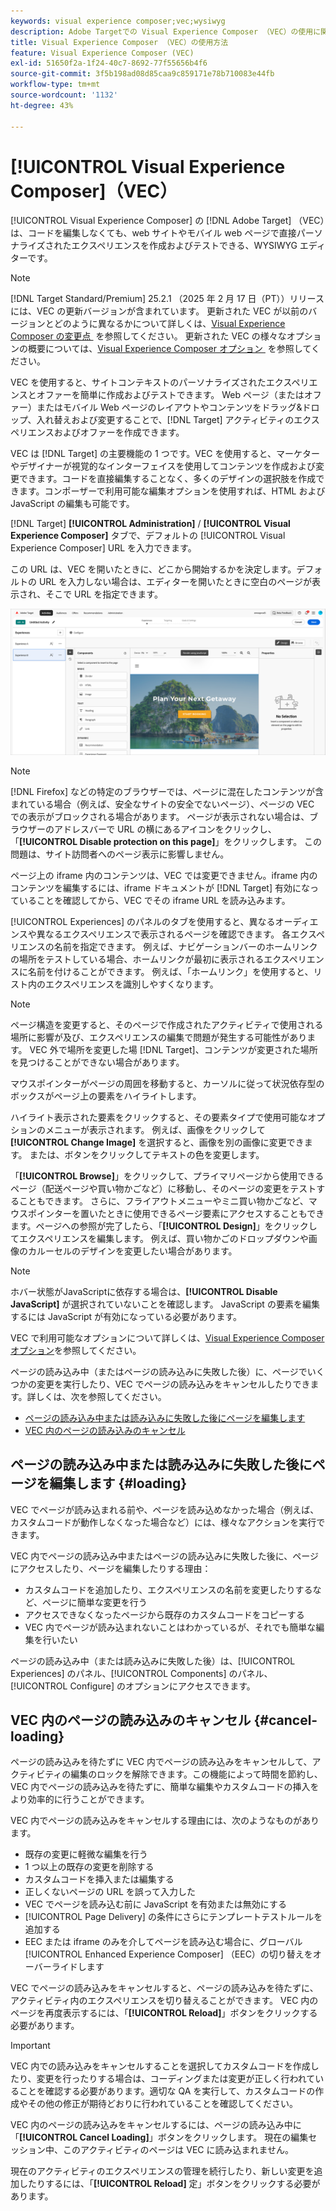 ```yaml
---
keywords: visual experience composer;vec;wysiwyg
description: Adobe Targetでの Visual Experience Composer （VEC）の使用に関する基本を説明します。 VEC は、パーソナライズされたエクスペリエンスを簡単に作成できるWYSIWYG エディターです。
title: Visual Experience Composer （VEC）の使用方法
feature: Visual Experience Composer (VEC)
exl-id: 51650f2a-1f24-40c7-8692-77f55656b4f6
source-git-commit: 3f5b198ad08d85caa9c859171e78b710083e44fb
workflow-type: tm+mt
source-wordcount: '1132'
ht-degree: 43%

---
```


# [!UICONTROL Visual Experience Composer]（VEC）

[!UICONTROL Visual Experience Composer] の [!DNL Adobe Target] （VEC）は、コードを編集しなくても、web サイトやモバイル web ページで直接パーソナライズされたエクスペリエンスを作成およびテストできる、WYSIWYG エディターです。

>[!NOTE]
>
>[!DNL Target Standard/Premium] 25.2.1 （2025 年 2 月 17 日（PT））リリースには、VEC の更新バージョンが含まれています。 更新された VEC が以前のバージョンとどのように異なるかについて詳しくは、[Visual Experience Composer の変更点 &#x200B;](/help/main/c-experiences/c-visual-experience-composer/vec-changes.md) を参照してください。 更新された VEC の様々なオプションの概要については、[Visual Experience Composer オプション &#x200B;](/help/main/c-experiences/c-visual-experience-composer/viztarget-options.md) を参照してください。

VEC を使用すると、サイトコンテキストのパーソナライズされたエクスペリエンスとオファーを簡単に作成およびテストできます。 Web ページ（またはオファー）またはモバイル Web ページのレイアウトやコンテンツをドラッグ&amp;ドロップ、入れ替えおよび変更することで、[!DNL Target] アクティビティのエクスペリエンスおよびオファーを作成できます。

VEC は [!DNL Target] の主要機能の 1 つです。VEC を使用すると、マーケターやデザイナーが視覚的なインターフェイスを使用してコンテンツを作成および変更できます。コードを直接編集することなく、多くのデザインの選択肢を作成できます。コンポーザーで利用可能な編集オプションを使用すれば、HTML および JavaScript の編集も可能です。

[!DNL Target] **[!UICONTROL Administration]** / **[!UICONTROL Visual Experience Composer]** タブで、デフォルトの [!UICONTROL Visual Experience Composer] URL を入力できます。

この URL は、VEC を開いたときに、どこから開始するかを決定します。デフォルトの URL を入力しない場合は、エディターを開いたときに空白のページが表示され、そこで URL を指定できます。

![ハイライトされた VEC](/help/main/c-experiences/c-visual-experience-composer/assets/vec-highlight-refresh.png)

>[!NOTE]
>
>[!DNL Firefox] などの特定のブラウザーでは、ページに混在したコンテンツが含まれている場合（例えば、安全なサイトの安全でないページ）、ページの VEC での表示がブロックされる場合があります。 ページが表示されない場合は、ブラウザーのアドレスバーで URL の横にあるアイコンをクリックし、「**[!UICONTROL Disable protection on this page]**」をクリックします。 この問題は、サイト訪問者へのページ表示に影響しません。

ページ上の iframe 内のコンテンツは、VEC では変更できません。iframe 内のコンテンツを編集するには、iframe ドキュメントが [!DNL Target] 有効になっていることを確認してから、VEC でその iframe URL を読み込みます。

[!UICONTROL Experiences] のパネルのタブを使用すると、異なるオーディエンスや異なるエクスペリエンスで表示されるページを確認できます。 各エクスペリエンスの名前を指定できます。 例えば、ナビゲーションバーのホームリンクの場所をテストしている場合、ホームリンクが最初に表示されるエクスペリエンスに名前を付けることができます。 例えば、「ホームリンク」を使用すると、リスト内のエクスペリエンスを識別しやすくなります。

>[!NOTE]
>
>ページ構造を変更すると、そのページで作成されたアクティビティで使用される場所に影響が及び、エクスペリエンスの編集で問題が発生する可能性があります。 VEC 外で場所を変更した場 [!DNL Target]、コンテンツが変更された場所を見つけることができない場合があります。

マウスポインターがページの周囲を移動すると、カーソルに従って状況依存型のボックスがページ上の要素をハイライトします。

<!--Click the **[!UICONTROL Overlays]** icon to change the way the highlight displays. For example, you can choose to highlight only images, links, regional mboxes, modifications, or JavaScript. You can change the color of the highlight. You can also specify a highlight color and type of fill used to highlight different element types.

![Change Overlay settings](/help/main/c-experiences/c-visual-experience-composer/assets/change-overlay.png)-->

ハイライト表示された要素をクリックすると、その要素タイプで使用可能なオプションのメニューが表示されます。 例えば、画像をクリックして **[!UICONTROL Change Image]** を選択すると、画像を別の画像に変更できます。 または、ボタンをクリックしてテキストの色を変更します。

「**[!UICONTROL Browse]**」をクリックして、プライマリページから使用できるページ（配送ページや買い物かごなど）に移動し、そのページの変更をテストすることもできます。 さらに、フライアウトメニューやミニ買い物かごなど、マウスポインターを置いたときに使用できるページ要素にアクセスすることもできます。ページへの参照が完了したら、「**[!UICONTROL Design]**」をクリックしてエクスペリエンスを編集します。 例えば、買い物かごのドロップダウンや画像のカルーセルのデザインを変更したい場合があります。

>[!NOTE]
>
>ホバー状態がJavaScriptに依存する場合は、**[!UICONTROL Disable JavaScript]** が選択されていないことを確認します。 JavaScript の要素を編集するには JavaScript が有効になっている必要があります。

VEC で利用可能なオプションについて詳しくは、[Visual Experience Composer オプション](/help/main/c-experiences/c-visual-experience-composer/viztarget-options.md#reference_3BD1BEEAFA584A749ED2D08F14732E81)を参照してください。

ページの読み込み中（またはページの読み込みに失敗した後）に、ページでいくつかの変更を実行したり、VEC でページの読み込みをキャンセルしたりできます。詳しくは、次を参照してください。

* [ページの読み込み中または読み込みに失敗した後にページを編集します](#loading)
* [VEC 内のページの読み込みのキャンセル](#cancel-loading)

## ページの読み込み中または読み込みに失敗した後にページを編集します {#loading}

VEC でページが読み込まれる前や、ページを読み込めなかった場合（例えば、カスタムコードが動作しなくなった場合など）には、様々なアクションを実行できます。

VEC 内でページの読み込み中またはページの読み込みに失敗した後に、ページにアクセスしたり、ページを編集したりする理由：

* カスタムコードを追加したり、エクスペリエンスの名前を変更したりするなど、ページに簡単な変更を行う
* アクセスできなくなったページから既存のカスタムコードをコピーする
* VEC 内でページが読み込まれないことはわかっているが、それでも簡単な編集を行いたい

ページの読み込み中（または読み込みに失敗した後）は、[!UICONTROL Experiences] のパネル、[!UICONTROL Components] のパネル、[!UICONTROL Configure] のオプションにアクセスできます。

## VEC 内のページの読み込みのキャンセル {#cancel-loading}

ページの読み込みを待たずに VEC 内でページの読み込みをキャンセルして、アクティビティの編集のロックを解除できます。この機能によって時間を節約し、VEC 内でページの読み込みを待たずに、簡単な編集やカスタムコードの挿入をより効率的に行うことができます。

VEC 内でページの読み込みをキャンセルする理由には、次のようなものがあります。

* 既存の変更に軽微な編集を行う
* 1 つ以上の既存の変更を削除する
* カスタムコードを挿入または編集する
* 正しくないページの URL を誤って入力した
* VEC でページを読み込む前に JavaScript を有効または無効にする
* [!UICONTROL Page Delivery] の条件にさらにテンプレートテストルールを追加する
* EEC または iframe のみを介してページを読み込む場合に、グローバル [!UICONTROL Enhanced Experience Composer] （EEC）の切り替えをオーバーライドします

VEC でページの読み込みをキャンセルすると、ページの読み込みを待たずに、アクティビティ内のエクスペリエンスを切り替えることができます。 VEC 内のページを再度表示するには、「**[!UICONTROL Reload]**」ボタンをクリックする必要があります。

>[!IMPORTANT]
>
>VEC 内での読み込みをキャンセルすることを選択してカスタムコードを作成したり、変更を行ったりする場合は、コーディングまたは変更が正しく行われていることを確認する必要があります。適切な QA を実行して、カスタムコードの作成やその他の修正が期待どおりに行われていることを確認してください。

VEC 内のページの読み込みをキャンセルするには、ページの読み込み中に「**[!UICONTROL Cancel Loading]**」ボタンをクリックします。 現在の編集セッション中、このアクティビティのページは VEC に読み込まれません。

現在のアクティビティのエクスペリエンスの管理を続行したり、新しい変更を追加したりするには、「**[!UICONTROL Reload]** 定」ボタンをクリックする必要があります。
